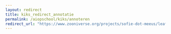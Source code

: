```yaml
---
layout: redirect
title: kiks_redirect_annotatie
permalink: /aiopschool/kiks/annoteren
redirect_url: "https://www.zooniverse.org/projects/sofie-dot-meeus/leaf-prints/classify"
---
```


